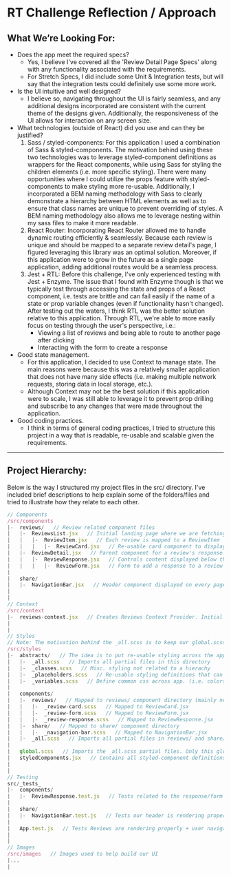 # RT Challenge Reflection / Approach

## **What We’re Looking For:**

- Does the app meet the required specs?
  - Yes, I believe I've covered all the 'Review Detail Page Specs' along with any functionality associated with the requirements.
  - For Stretch Specs, I did include some Unit & Integration tests, but will say that the integration tests could definitely use some more work.
- Is the UI intuitive and well designed?
  - I believe so, navigating throughout the UI is fairly seamless, and any additional designs incorporated are consistent with the current theme of the designs given. Additionally, the responsiveness of the UI allows for interaction on any screen size.
- What technologies (outside of React) did you use and can they be justified?
  1. Sass / styled-components: For this application I used a combination of Sass & styled-components. The motivation behind using these two technologies was to leverage styled-component definitions as wrappers for the React components, while using Sass for styling the children elements (i.e. more specific styling). There were many opportunities where I could utilize the props feature with styled-components to make styling more re-usable. Additionally, I incorporated a BEM naming methodology with Sass to clearly demonstrate a hierarchy between HTML elements as well as to ensure that class names are unique to prevent overriding of styles. A BEM naming methodology also allows me to leverage nesting within my sass files to make it more readable.
  2. React Router: Incorporating React Router allowed me to handle dynamic routing efficiently & seamlessly. Because each review is unique and should be mapped to a separate review detail's page, I figured leveraging this library was an optimal solution. Moreover, if this application were to grow in the future as a single page application, adding additional routes would be a seamless process.
  3. Jest + RTL: Before this challenge, I've only experienced testing with Jest + Enzyme. The issue that I found with Enzyme though is that we typically test through accessing the state and props of a React component, i.e. tests are brittle and can fail easily if the name of a state or prop variable changes (even if functionality hasn't changed). After testing out the waters, I think RTL was the better solution relative to this application. Through RTL, we're able to more easily focus on testing through the user's perspective, i.e.:
     - Viewing a list of reviews and being able to route to another page after clicking
     - Interacting with the form to create a response
- Good state management.
  - For this application, I decided to use Context to manage state. The main reasons were because this was a relatively smaller application that does not have many side effects (i.e. making multiple network requests, storing data in local storage, etc.).
  - Although Context may not be the best solution if this application were to scale, I was still able to leverage it to prevent prop drilling and subscribe to any changes that were made throughout the application.
- Good coding practices.
  - I think in terms of general coding practices, I tried to structure this project in a way that is readable, re-usable and scalable given the requirements.

<hr/>

## **Project Hierarchy:**

Below is the way I structured my project files in the src/ directory. I've included brief descriptions to help explain some of the folders/files and tried to illustrate how they relate to each other.

```js
// Components
/src/components
|-  reviews/   // Review related component files
|   |-  ReviewsList.jsx   // Initial landing page where we are fetching our data from Context
|   |   |-  ReviewItem.jsx   // Each review is mapped to a ReviewItem
|   |   |   |-  ReviewCard.jsx   // Re-usable card component to display content of review (also used in ReviewDetail)
|   |-  ReviewDetail.jsx   // Parent component for a review's response
|   |   |-  ReviewResponse.jsx   // Controls content displayed below the review's complete details
|   |   |   |-  ReviewForm.jsx   // Form to add a response to a review
|
|   share/
|   |-  NavigationBar.jsx   // Header component displayed on every page
|
|
// Context
/src/context
|-  reviews-context.jsx   // Creates Reviews Context Provider. Initial state & methods for user interaction defined here.
|
|
// Styles
// Note: The motivation behind the _all.scss is to keep our global.scss file dry
/src/styles
|-  abstracts/   // The idea is to put re-usable styling across the application in this folder
|   |-  _all.scss   // Imports all partial files in this directory
|   |-  _classes.scss   // Misc. styling not related to a hierachy
|   |-  _placeholders.scss   // Re-usable styling definitions that can be extended
|   |-  _variables.scss   // Define common css across app. (i.e. colors, themes, etc.)
|
|   components/
|   |-  reviews/   // Mapped to reviews/ component directory (mainly nested styling involved here)
|   |   |-  _review-card.scss   // Mapped to ReviewCard.jsx
|   |   |-  _review-form.scss   // Mapped to ReviewForm.jsx
|   |   |-  _review-response.scss   // Mapped to ReviewResponse.jsx
|   |-  share/   // Mapped to share/ component directory
|   |   |-  _navigation-bar.scss   // Mapped to NavigationBar.jsx
|   |-  _all.scss   // Imports all partial files in reviews/ and share/
|
|   global.scss   // Imports the _all.scss partial files. Only this global file is imported into the entry point of our app.
|   styledComponents.jsx   // Contains all styled-component definitions
|
|
// Testing
src/_tests_
|-  components/
|   |-  ReviewResponse.test.js   // Tests related to the response/form portion of the Review Detail Page
|
|   share/
|   |-  NavigationBar.test.js   // Tests our header is rendering properly
|
|   App.test.js   // Tests Reviews are rendering properly + user navigation
|
|
// Images
/src/images   // Images used to help build our UI
|...
|
```
